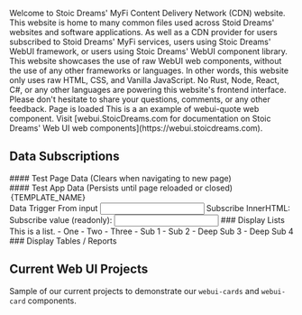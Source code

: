 <webui-data data-page-title="{COMPANY_SINGULAR} Content Delivery" data-page-subtitle="" data-page-dropdown-test='[{"id":"1","name":"One"},{"id":"2","name":"Two"}]'></webui-data>
<webui-data data-page-next-page='{"name":"About MyFi CDN","href":"/about"}'></webui-data>

<webui-sideimage reverse src="https://cdn.myfi.ws/v/Vecteezy/cartoon-style-cloud-storage-data-processing-message.svg">
    <webui-page-segment elevation="10">
        Welcome to Stoic Dreams' MyFi Content Delivery Network (CDN) website.
        This website is home to many common files used across Stoid Dreams' websites and software applications. As well as a CDN provider for users subscribed to Stoid Dreams' MyFi services, users using Stoic Dreams' WebUI framework, or users using Stoic Dreams' WebUI component library.
        This website showcases the use of raw WebUI web components, without the use of any other frameworks or languages. In other words, this website only uses raw HTML, CSS, and Vanilla JavaScript. No Rust, Node, React, C#, or any other languages are powering this website's frontend interface.
        Please don't hesitate to share your <a data-click="feedback">questions, comments, or any other feedback</a>.
    </webui-page-segment>
</webui-sideimage>

<webui-flex column>
    <webui-loading-bar striped indeterminate height="6"></webui-loading-bar>
    <webui-loading-bar theme="success" percent="50" height="20"></webui-loading-bar>
</webui-flex>

<webui-condition data-subscribe="page-loaded">
    <webui-flex column>
        Page is loaded
    </webui-flex>
    <webui-loading-bar slot="invalid" indeterminate theme="info" height="5"></webui-loading-bar>
</webui-condition>
<webui-alert data-subscribe="page-alert"></webui-alert>
<webui-data data-page-loaded="1"></webui-data>
<webui-quote theme="info" cite="Erik Gassler">
    This is a an example of webui-quote web component. Visit [webui.StoicDreams.com for documentation on Stoic Dreams' Web UI web components](https://webui.stoicdreams.com).
</webui-quote>

## Data Subscriptions

<webui-page-segment class="elevation-10">
    #### Test Page Data (Clears when navigating to new page)
    <webui-side-by-side>
        <section>
            <webui-input-text label="Page Struct Test - subscribed to page-test.name" compact theme="success"   placeholder="Data entered here will be removed when page is changed" data-trigger="page-test.name" data-subscribe="page-test.name" data-set="value"></webui-input-text>
        </section>
        <section>
            <webui-code lang="json" data-subscribe="page-test"></webui-code>
        </section>
    </webui-side-by-side>
    #### Test App Data (Persists until page reloaded or closed)
    <webui-side-by-side>
        <webui-flex column>
            <webui-input-text label="App Struct Test - subscribed to test.name" compact theme="danger" placeholder="Data entered here will persist through page navigations." data-trigger="test.name" data-subscribe="test.name" data-set="value"></webui-input-text>
            <webui-input-text theme="info" label="App Test.One" placeholder="One" data-trigger="test.one" data-subscribe="test.one" data-set="value"></webui-input-text>
            <webui-input-text theme="tertiary" label="App Test.Two" placeholder="Two" data-trigger="test.two" data-subscribe="test.two" data-set="value"></webui-input-text>
            <webui-input-text theme="secondary" label="App Test.Three" placeholder="Three" data-trigger="test.three" data-subscribe="test.three" data-set="value"></webui-input-text>
            <webui-dropdown icon="flask-vial" label="Dropdown Test" newlabel="Select an Option!" data-trigger="test.dropdown" data-subscribe="test.dropdown" data-options="page-dropdown-test">
                <option slot="template">{TEMPLATE_NAME}</option>
            </webui-dropdown>
        </webui-flex>
        <webui-paper>
            <webui-code lang="json" data-subscribe="test"></webui-code>
        </webui-paper>
    </webui-side-by-side>
    <webui-side-by-side>
        <webui-flex column>
            <webui-input-text label="Data Trigger From webui-input-text" data-trigger="test1" data-subscribe="test1" data-set="value"></webui-input-text>
            <webui-flex>
                <label for="test2" class="nowrap">Data Trigger From input</label>
                <input id="test2" type="text" data-trigger="test1" data-subscribe="test1" data-set="value">
            </webui-flex>
        </webui-flex>
        <webui-flex column>
            <webui-flex>
                <span>Subscribe InnerHTML:</span>
                <span data-subscribe="test1" data-set="innerHTML"></span>
            </webui-flex>
            <webui-flex gap="5">
                <label class="nowrap">Subscribe value (readonly):</label>
                <input type="text" readonly data-subscribe="test1" data-set="value" />
            </webui-flex>
        </webui-flex>
    </webui-side-by-side>
</webui-page-segment>

<webui-side-by-side>
    <webui-page-segment>
        ### Display Lists
        This is a list.
        - One
        - Two
        - Three
        - Sub 1
        - Sub 2
            - Deep Sub 3
            - Deep Sub 4
    </webui-page-segment>
    <webui-page-segment>
        ### Display Tables / Reports
        <webui-table theme="tertiary" columns="Id;Test One; Test Two ;" data-subscribe="page-report" data-set="setData" bordered class="my-3"></webui-table>
        <webui-data data-page-report='[{"id":1,"testOne":"hello","TestTwo":"World"}]'></webui-data>
    </webui-page-segment>
</webui-side-by-side>

## Current Web UI Projects

Sample of our current projects to demonstrate our `webui-cards` and `webui-card` components.

<webui-cards src="https://webui.stoicdreams.com/cards/webui-powered-websites.json" card-width="500"></webui-cards>
